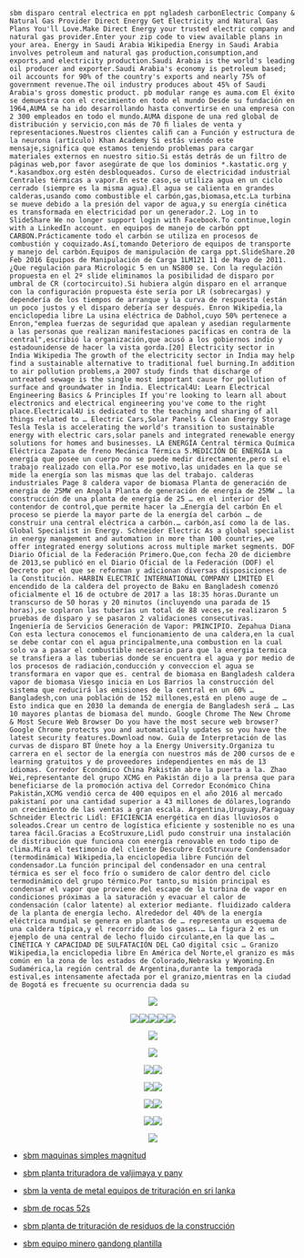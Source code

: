 
```
sbm disparo central electrica en ppt ngladesh carbonElectric Company & Natural Gas Provider Direct Energy Get Electricity and Natural Gas Plans You'll Love.Make Direct Energy your trusted electric company and natural gas provider.Enter your zip code to view available plans in your area. Energy in Saudi Arabia Wikipedia Energy in Saudi Arabia involves petroleum and natural gas production,consumption,and exports,and electricity production.Saudi Arabia is the world's leading oil producer and exporter.Saudi Arabia's economy is petroleum based; oil accounts for 90% of the country's exports and nearly 75% of government revenue.The oil industry produces about 45% of Saudi Arabia's gross domestic product. pb modular range es auma.com El éxito se demuestra con el crecimiento en todo el mundo Desde su fundación en 1964,AUMA se ha ido desarrollando hasta convertirse en una empresa con 2 300 empleados en todo el mundo.AUMA dispone de una red global de distribución y servicio,con más de 70 ﬁ liales de venta y representaciones.Nuestros clientes caliﬁ can a Función y estructura de la neurona (artículo) Khan Academy Si estás viendo este mensaje,significa que estamos teniendo problemas para cargar materiales externos en nuestro sitio.Si estás detrás de un filtro de páginas web,por favor asegúrate de que los dominios *.kastatic.org y *.kasandbox.org estén desbloqueados. Curso de electricidad industrial Centrales térmicas a vapor.En este caso,se utiliza agua en un ciclo cerrado (siempre es la misma agua).El agua se calienta en grandes calderas,usando como combustible el carbón,gas,biomasa,etc.La turbina se mueve debido a la presión del vapor de agua,y su energía cinética es transformada en electricidad por un generador.2. Log in to SlideShare We no longer support login with Facebook.To continue,login with a LinkedIn account. en equipos de manejo de carbón ppt CARBON.Prácticamente todo el carbón se utiliza en procesos de combustión y coquizado.Así,tomando Deterioro de equipos de transporte y manejo del carbón.Equipos de manipulaciòn de carga ppt.SlideShare.20 Feb 2016 Equipos de Manipulación de Carga 1LM121 11 de Mayo de 2011. ¿Que regulación para Micrologic 5 en un NS800 se. Con la regulación propuesta en el 2º slide eliminamos la posibilidad de disparo por umbral de CR (cortocircuito).Si hubiera algún disparo en el arranque con la configuración propuesta éste sería por LR (sobrecargas) y dependería de los tiempos de arranque y la curva de respuesta (están un poco justos y el disparo debería ser después. Enron Wikipedia,la enciclopedia libre La usina eléctrica de Dabhol,cuyo 50% pertenece a Enron,"emplea fuerzas de seguridad que apalean y asedian regularmente a las personas que realizan manifestaciones pacíficas en contra de la central",escribió la organización,que acusó a los gobiernos indio y estadounidense de hacer la vista gorda.[20] Electricity sector in India Wikipedia The growth of the electricity sector in India may help find a sustainable alternative to traditional fuel burning.In addition to air pollution problems,a 2007 study finds that discharge of untreated sewage is the single most important cause for pollution of surface and groundwater in India. Electrical4U: Learn Electrical Engineering Basics & Principles If you're looking to learn all about electronics and electrical engineering you've come to the right place.Electrical4U is dedicated to the teaching and sharing of all things related to … Electric Cars,Solar Panels & Clean Energy Storage Tesla Tesla is accelerating the world's transition to sustainable energy with electric cars,solar panels and integrated renewable energy solutions for homes and businesses. LA ENERGÍA Central térmica Química Eléctrica Zapata de freno Mecánica Térmica 5.MEDICIÓN DE ENERGÍA La energía que posee un cuerpo no se puede medir directamente,pero sí el trabajo realizado con ella.Por ese motivo,las unidades en la que se mide la energía son las mismas que las del trabajo. calderas industriales Page 8 caldera vapor de biomasa Planta de generación de energía de 25MW en Angola Planta de generación de energía de 25MW … la construcción de una planta de energía de 25 … en el interior del contendor de control,que permite hacer la …Energía del carbón En el proceso se pierde la mayor parte de la energía del carbón … de construir una central eléctrica a carbón.… carbón,así como la de las. Global Specialist in Energy. Schneider Electric As a global specialist in energy management and automation in more than 100 countries,we offer integrated energy solutions across multiple market segments. DOF Diario Oficial de la Federación Primero.Que,con fecha 20 de diciembre de 2013,se publicó en el Diario Oficial de la Federación (DOF) el Decreto por el que se reforman y adicionan diversas disposiciones de la Constitución. HARBIN ELECTRIC INTERNATIONAL COMPANY LIMITED El encendido de la caldera del proyecto de Baku en Bangladesh comenzó oficialmente el 16 de octubre de 2017 a las 18:35 horas.Durante un transcurso de 50 horas y 20 minutos (incluyendo una parada de 15 horas),se soplaron las tuberías un total de 88 veces,se realizaron 5 pruebas de disparo y se pasaron 2 validaciones consecutivas. Ingeniería de Servicios Generación de Vapor: PRINCIPIO. Zepahua Diana Con esta lectura conocemos el funcionamiento de una caldera,en la cual se debe contar con el agua principalmente,una combustion en la cual solo va a pasar el combustible necesario para que la energia termica se transfiera a las tuberias donde se encuentra el agua y por medio de los procesos de radiación,conducción y conveccion el agua se transformara en vapor que es. central de biomasa en Bangladesh caldera vapor de biomasa Viesgo inicia en Los Barrios la construcción del sistema que reducirá las emisiones de la central en un 60% … Bangladesh,con una población de 152 millones,está en pleno auge de … Esto indica que en 2030 la demanda de energía de Bangladesh será … Las 10 mayores plantas de biomasa del mundo. Google Chrome The New Chrome & Most Secure Web Browser Do you have the most secure web browser? Google Chrome protects you and automatically updates so you have the latest security features.Download now. Guia de Interpretación de las curvas de disparo BT Únete hoy a la Energy University.Organiza tu carrera en el sector de la energía con nuestros más de 200 cursos de e learning gratuitos y de proveedores independientes en más de 13 idiomas. Corredor Económico China Pakistán abre la puerta a la. Zhao Wei,representante del grupo XCMG en Pakistán dijo a la prensa que para beneficiarse de la promoción activa del Corredor Económico China Pakistán,XCMG vendió cerca de 400 equipos en el año 2016 al mercado pakistaní por una cantidad superior a 43 millones de dólares,logrando un crecimiento de las ventas a gran escala. Argentina,Uruguay,Paraguay Schneider Electric Lidl: EFICIENCIA energética en días lluviosos o soleados.Crear un centro de logística eficiente y sostenible no es una tarea fácil.Gracias a EcoStruxure,Lidl pudo construir una instalación de distribución que funciona con energía renovable en todo tipo de clima.Mira el testimonio del cliente Descubre EcoStruxure Condensador (termodinámica) Wikipedia,la enciclopedia libre Función del condensador.La función principal del condensador en una central térmica es ser el foco frío o sumidero de calor dentro del ciclo termodinámico del grupo térmico.Por tanto,su misión principal es condensar el vapor que proviene del escape de la turbina de vapor en condiciones próximas a la saturación y evacuar el calor de condensación (calor latente) al exterior mediante. fluidizado caldera de la planta de energía lecho. Alrededor del 40% de la energía eléctrica mundial se genera en plantas de … representa un esquema de una caldera típica,y el recorrido de los gases.… La figura 2 es un ejemplo de una central de lecho fluido circulante,en la que las … CINÉTICA Y CAPACIDAD DE SULFATACIÓN DEL CaO digital csic … Granizo Wikipedia,la enciclopedia libre En América del Norte,el granizo es más común en la zona de los estados de Colorado,Nebraska y Wyoming.En Sudamérica,la región central de Argentina,durante la temporada estival,es intensamente afectada por el granizo,mientras en la ciudad de Bogotá es frecuente su ocurrencia dada su 
```

<div align="center">

<a href="https://es-crusher.shibang-china.com/github&k=sbm+disparo+central+electrica+en+ppt+ngladesh+carbon"><img src="https://static.shibang-china.com/es/crusher/logo.jpg"></a>

<a href="https://es-crusher.shibang-china.com/github&k=sbm+disparo+central+electrica+en+ppt+ngladesh+carbon"><img src="https://static.shibang-china.com/es/crusher/index.jpg"></a><a href="https://es-crusher.shibang-china.com/material.htmlgithub&k=sbm+disparo+central+electrica+en+ppt+ngladesh+carbon"><img src="https://static.shibang-china.com/es/crusher/material.jpg"></a><a href="https://es-crusher.shibang-china.com/application.htmlgithub&k=sbm+disparo+central+electrica+en+ppt+ngladesh+carbon"><img src="https://static.shibang-china.com/es/crusher/application.jpg"></a><a href="https://es-crusher.shibang-china.com/aboutus.htmlgithub&k=sbm+disparo+central+electrica+en+ppt+ngladesh+carbon"><img src="https://static.shibang-china.com/es/crusher/aboutus.jpg"></a><a href="https://es-crusher.shibang-china.com/contact.htmlgithub&k=sbm+disparo+central+electrica+en+ppt+ngladesh+carbon"><img src="https://static.shibang-china.com/es/crusher/contact.jpg"></a>

<a href="https://es-crusher.shibang-china.com/github&k=sbm+disparo+central+electrica+en+ppt+ngladesh+carbon"><img src="https://static.shibang-china.com/es/crusher/banner.jpg"></a>

<a href="https://swt.shibang-china.com/github&k=sbm+disparo+central+electrica+en+ppt+ngladesh+carbon"><img src="https://static.shibang-china.com/es/crusher/text.jpg"></a>

<a href="https://swt.shibang-china.com/github&k=sbm+disparo+central+electrica+en+ppt+ngladesh+carbon"><img src="https://static.shibang-china.com/es/crusher/chat.jpg"></a><a href="https://es-crusher.shibang-china.com/contact.htmlgithub&k=sbm+disparo+central+electrica+en+ppt+ngladesh+carbon"><img src="https://static.shibang-china.com/es/crusher/message.jpg"></a>

<a href="https://es-crusher.shibang-china.com/products/pe.htmlgithub&k=sbm+disparo+central+electrica+en+ppt+ngladesh+carbon"><img src="https://static.shibang-china.com/es/crusher/pe.jpg"></a><a href="https://es-crusher.shibang-china.com/products/pf.htmlgithub&k=sbm+disparo+central+electrica+en+ppt+ngladesh+carbon"><img src="https://static.shibang-china.com/es/crusher/pf.jpg"></a>

<a href="https://es-crusher.shibang-china.com/products/hpt.htmlgithub&k=sbm+disparo+central+electrica+en+ppt+ngladesh+carbon"><img src="https://static.shibang-china.com/es/crusher/hpt.jpg"></a><a href="https://es-crusher.shibang-china.com/products/vsi.htmlgithub&k=sbm+disparo+central+electrica+en+ppt+ngladesh+carbon"><img src="https://static.shibang-china.com/es/crusher/vsi.jpg"></a>

<a href="https://es-crusher.shibang-china.com/products/klv.htmlgithub&k=sbm+disparo+central+electrica+en+ppt+ngladesh+carbon"><img src="https://static.shibang-china.com/es/crusher/klv.jpg"></a><a href="https://es-crusher.shibang-china.com/products/portable.htmlgithub&k=sbm+disparo+central+electrica+en+ppt+ngladesh+carbon"><img src="https://static.shibang-china.com/es/crusher/portable.jpg"></a>

<a href="https://swt.shibang-china.com/github&k=sbm+disparo+central+electrica+en+ppt+ngladesh+carbon"><img src="https://static.shibang-china.com/es/crusher/case.jpg"></a>

</div>


* [sbm maquinas simples magnitud](sbm%20maquinas%20simples%20magnitud.md)

* [sbm planta trituradora de valjimaya y pany](sbm%20planta%20trituradora%20de%20valjimaya%20y%20pany.md)

* [sbm la venta de metal equipos de trituración en sri lanka](sbm%20la%20venta%20de%20metal%20equipos%20de%20trituraci%C3%B3n%20en%20sri%20lanka.md)

* [sbm de rocas 52s](sbm%20de%20rocas%2052s.md)

* [sbm planta de trituración de residuos de la construcción](sbm%20planta%20de%20trituraci%C3%B3n%20de%20residuos%20de%20la%20construcci%C3%B3n.md)

* [sbm equipo minero gandong plantilla](sbm%20equipo%20minero%20gandong%20plantilla.md)